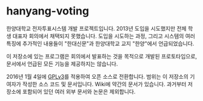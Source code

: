 hanyang-voting
==============

한양대학교 전자투표시스템 개발 프로젝트입니다. 2013년 도입을 시도했지만 전체 학생 대표자 회의에서 채택되지 못했습니다. 도입을 시도하는 과정, 그리고 시스템의 여러 특징에 추가적인 내용들이 "한대신문"과 한양대학교 교지 "한양"에서 언급되었습니다.

이 저장소에 있는 프로그램은 회의에서 발표하는 것을 목적으로 개발된 프로토타입으로, 문서에서 언급된 모든 기능을 제공하지는 않습니다.

2016년 1월 4일에 [GPLv3](http://www.gnu.org/licenses/gpl-3.0.en.html)를 적용하여 오픈 소스로 전환합니다. 범위는 이 저장소의 기여자가 작성한 소스 코드 및 문서입니다. Wiki에 약간의 문서가 있습니다. 과거부터 저장소에 포함되어 있던 여러 외부 문서와 논문은 제외합니다.

